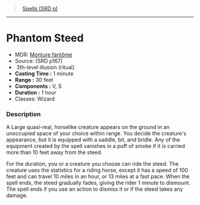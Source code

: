 ﻿---
!SpellItem
Family: SpellVO
Level: 3
Type: illusion
Ritual: ritual
CastingTime: 1 minute
Range: 30 feet
Components: V, S
Duration: 1 hour
Classes: Wizard
Id: spells_vo.md#phantom-steed
ParentLink: spells_vo.md#spells-srd-p
Name: Phantom Steed
ParentName: Spells (SRD p)
NameLevel: 1
AltName: '[Monture fantôme](hd_spells_monture_fantome.md)'
Source: (SRD p167)
Attributes: {}
---
> [Spells (SRD p)](srd_spells.md)

---

# Phantom Steed

- MDR: [Monture fantôme](hd_spells_monture_fantome.md)
- Source: (SRD p167)
-  3th-level illusion (ritual)
- **Casting Time :** 1 minute
- **Range :** 30 feet
- **Components :** V, S
- **Duration :** 1 hour
- Classes: Wizard

### Description

A Large quasi-real, horselike creature appears on the ground in an unoccupied space of your choice within range. You decide the creature's appearance, but it is equipped with a saddle, bit, and bridle. Any of the equipment created by the spell vanishes in a puff of smoke if it is carried more than 10 feet away from the steed.

For the duration, you or a creature you choose can ride the steed. The creature uses the statistics for a riding horse, except it has a speed of 100 feet and can travel 10 miles in an hour, or 13 miles at a fast pace. When the spell ends, the steed gradually fades, giving the rider 1 minute to dismount. The spell ends if you use an action to dismiss it or if the steed takes any damage.

